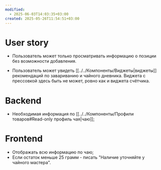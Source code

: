 ```yaml
---
modified:
  - 2025-06-03T14:03:35+03:00
created: 2025-05-26T11:54:51+03:00
---
```

# User story
- Пользователь может только просматривать информацию о позиции без возможности добавления.

- Пользователь может увидеть [[../../Компоненты/Виджеты|виджеты]] рекомендаций по завариванию и чайного дневника. Виджета с прессовкой здесь быть не может, ровно как и виджета счётчика.

# Backend
- Необходимая информация по [[../../Компоненты/Профили товаров#Read-only профиль чая|чаю]];
# Frontend
- Отображать всю информацию по чаю;
- Если остаток меньше 25 грамм - писать "Наличие уточняйте у чайного мастера".